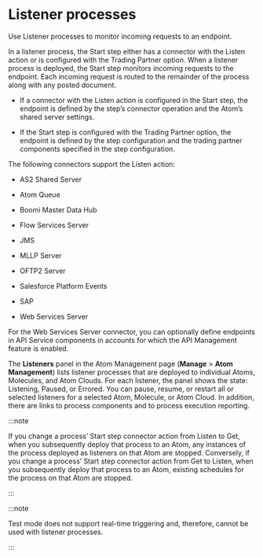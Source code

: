 # Listener processes

<head>
  <meta name="guidename" content="Integration"/>
  <meta name="context" content="GUID-c9265e90-6015-4ad3-9b69-5a1decdbc428"/>
</head>


Use Listener processes to monitor incoming requests to an endpoint.

In a listener process, the Start step either has a connector with the Listen action or is configured with the Trading Partner option. When a listener process is deployed, the Start step monitors incoming requests to the endpoint. Each incoming request is routed to the remainder of the process along with any posted document.

-   If a connector with the Listen action is configured in the Start step, the endpoint is defined by the step’s connector operation and the Atom’s shared server settings.

-   If the Start step is configured with the Trading Partner option, the endpoint is defined by the step configuration and the trading partner components specified in the step configuration.


The following connectors support the Listen action:

-   AS2 Shared Server

-   Atom Queue

-   Boomi Master Data Hub

-   Flow Services Server

-   JMS

-   MLLP Server

-   OFTP2 Server

-   Salesforce Platform Events

-   SAP

-   Web Services Server

For the Web Services Server connector, you can optionally define endpoints in API Service components in accounts for which the API Management feature is enabled.


The **Listeners** panel in the Atom Management page \(**Manage** \> **Atom Management**\) lists listener processes that are deployed to individual Atoms, Molecules, and Atom Clouds. For each listener, the panel shows the state: Listening, Paused, or Errored. You can pause, resume, or restart all or selected listeners for a selected Atom, Molecule, or Atom Cloud. In addition, there are links to process components and to process execution reporting.

:::note

If you change a process’ Start step connector action from Listen to Get, when you subsequently deploy that process to an Atom, any instances of the process deployed as listeners on that Atom are stopped. Conversely, if you change a process’ Start step connector action from Get to Listen, when you subsequently deploy that process to an Atom, existing schedules for the process on that Atom are stopped.

:::

:::note

Test mode does not support real-time triggering and, therefore, cannot be used with listener processes.

:::